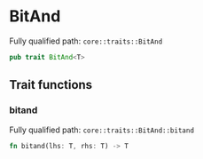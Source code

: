 # BitAnd

Fully qualified path: `core::traits::BitAnd`

```rust
pub trait BitAnd<T>
```

## Trait functions

### bitand

Fully qualified path: `core::traits::BitAnd::bitand`

```rust
fn bitand(lhs: T, rhs: T) -> T
```


